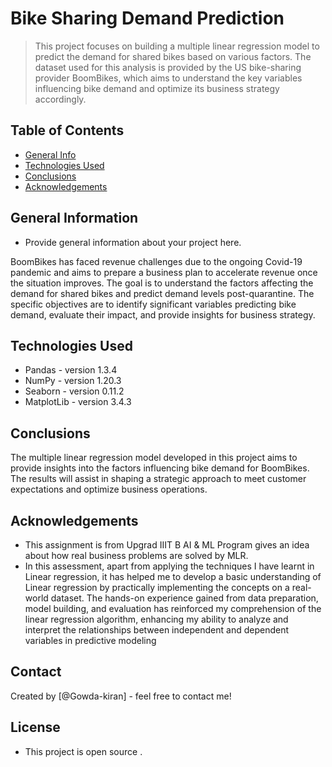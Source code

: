 # Bike Sharing Demand Prediction
> This project focuses on building a multiple linear regression model to predict the demand for shared bikes based on various factors. The dataset used for this analysis is 
provided by the US bike-sharing provider BoomBikes, which aims to understand the key variables influencing bike demand and optimize its business strategy accordingly.

## Table of Contents
* [General Info](#general-information)
* [Technologies Used](#technologies-used)
* [Conclusions](#conclusions)
* [Acknowledgements](#acknowledgements)


## General Information
- Provide general information about your project here.
  
BoomBikes has faced revenue challenges due to the ongoing Covid-19 pandemic and aims to prepare a business plan to accelerate revenue once the situation improves. The goal is to 
understand the factors affecting the demand for shared bikes and predict demand levels post-quarantine. The specific objectives are to identify significant variables predicting 
bike demand, evaluate their impact, and provide insights for business strategy.

## Technologies Used
- Pandas - version 1.3.4
- NumPy - version 1.20.3
- Seaborn - version 0.11.2
- MatplotLib - version 3.4.3


## Conclusions
The multiple linear regression model developed in this project aims to provide insights into the factors influencing bike demand for BoomBikes. The results will assist in shaping a
 strategic approach to meet customer expectations and optimize business operations.



## Acknowledgements
- This assignment is from Upgrad IIIT B AI & ML Program  gives an idea about how real business problems are solved by MLR.
- In this assessment, apart from applying the techniques I have learnt in Linear regression, it has helped me to develop a basic understanding of Linear regression by practically 
implementing the concepts on a real-world dataset. The hands-on experience gained from data preparation, model building, and evaluation has reinforced my comprehension of the 
linear regression algorithm, enhancing my ability to analyze and interpret the relationships between independent and dependent variables in predictive modeling


## Contact
Created by [@Gowda-kiran] - feel free to contact me!


## License 
- This project is open source .
